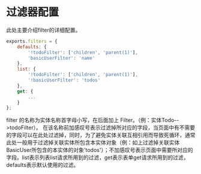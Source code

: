 # 过滤器配置

此处主要介绍filter的详细配置。
```js
exports.filters = {
    defaults: {
        '!todoFilter': ['children', 'parent(1)'],
        'basicUserFilter': 'name'
    },
    list: {
        '!todoFilter': ['children', 'parent(1)'],
        '!basicUserFilter': 'todos'
    },
    get: {
        ...
    }
};
```
filter 的名称为实体名称首字母小写，在后面加上 Filter。（例：实体Todo-->todoFilter）。
在该名称前加感叹号表示过滤掉所对应的字段，当页面中有不需要的字段可以在此处过滤掉，同时，为了避免实体关联互相引用而导致死循环，通常此处一般用于过滤掉关联实体所包含本实体对象（例：如上过滤掉关联实体BasicUser所包含的本实体的对象'todos'）；不加感叹号表示页面中需要所对应的字段。list表示列表list请求所用到的过滤，get表示表单get请求所用到的过滤，defaults表示默认使用的过滤。
